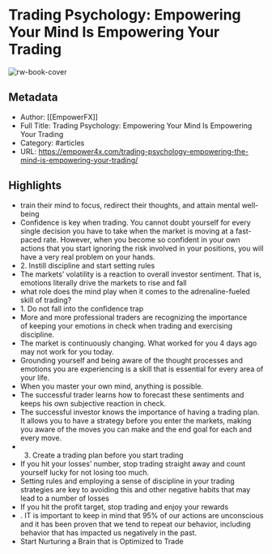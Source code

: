 # Trading Psychology: Empowering Your Mind Is Empowering Your Trading

![rw-book-cover](https://readwise-assets.s3.amazonaws.com/static/images/article2.74d541386bbf.png)

## Metadata
- Author: [[EmpowerFX]]
- Full Title: Trading Psychology: Empowering Your Mind Is Empowering Your Trading
- Category: #articles
- URL: https://empower4x.com/trading-psychology-empowering-the-mind-is-empowering-your-trading/

## Highlights
- train their mind to focus, redirect their thoughts, and attain mental well-being
- Confidence is key when trading. You cannot doubt yourself for every single decision you have to take when the market is moving at a fast-paced rate. However, when you become so confident in your own actions that you start ignoring the risk involved in your positions, you will have a very real problem on your hands.
- 2. Instill discipline and start setting rules
- The markets’ volatility is a reaction to overall investor sentiment. That is, emotions literally drive the markets to rise and fall
- what role does the mind play when it comes to the adrenaline-fueled skill of trading?
- 1. Do not fall into the confidence trap
- More and more professional traders are recognizing the importance of keeping your emotions in check when trading and exercising discipline.
- The market is continuously changing. What worked for you 4 days ago may not work for you today.
- Grounding yourself and being aware of the thought processes and emotions you are experiencing is a skill that is essential for every area of your life.
- When you master your own mind, anything is possible.
- The successful trader learns how to forecast these sentiments and keeps his own subjective reaction in check.
- The successful investor knows the importance of having a trading plan. It allows you to have a strategy before you enter the markets, making you aware of the moves you can make and the end goal for each and every move.
- 3. Create a trading plan before you start trading
- If you hit your losses’ number, stop trading straight away and count yourself lucky for not losing too much.
- Setting rules and employing a sense of discipline in your trading strategies are key to avoiding this and other negative habits that may lead to a number of losses
- If you hit the profit target, stop trading and enjoy your rewards
- . IT is important to keep in mind that 95% of our actions are unconscious and it has been proven that we tend to repeat our behavior, including behavior that has impacted us negatively in the past.
- Start Nurturing a Brain that is Optimized to Trade
